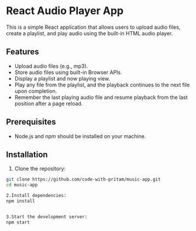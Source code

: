 # React Audio Player App

This is a simple React application that allows users to upload audio files, create a playlist, and play audio using the built-in HTML audio player.

## Features

- Upload audio files (e.g., mp3).
- Store audio files using built-in Browser APIs.
- Display a playlist and now playing view.
- Play any file from the playlist, and the playback continues to the next file upon completion.
- Remember the last playing audio file and resume playback from the last position after a page reload.

## Prerequisites

- Node.js and npm should be installed on your machine.

## Installation

1. Clone the repository:

```bash
git clone https://github.com/code-with-pritam/music-app.git
cd music-app

2.Install dependencies:
npm install


3.Start the development server:
npm start